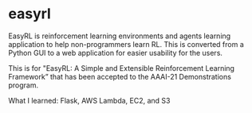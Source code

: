 # easyrl

EasyRL is reinforcement learning environments and agents learning application to help non-programmers learn RL.
This is converted from a Python GUI to a web application for easier usability for the users.

This is for "EasyRL: A Simple and Extensible Reinforcement Learning Framework” that has been accepted to the AAAI-21 Demonstrations program.

What I learned:
Flask, AWS Lambda, EC2, and S3
